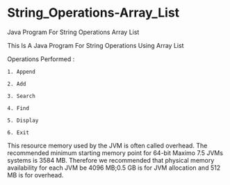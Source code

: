 # String_Operations-Array_List
Java Program For String Operations Array List


This Is A Java Program For String Operations Using Array List

Operations Performed :

    1. Append

    2. Add

    3. Search
    
    4. Find
    
    5. Display
    
    6. Exit

This resource memory used by the JVM is often called overhead. The recommended minimum starting memory point for 64-bit Maximo 7.5 JVMs systems is 3584 MB. Therefore we recommended that physical memory availability for each JVM be 4096 MB;0.5 GB is for JVM allocation and 512 MB is for overhead.
